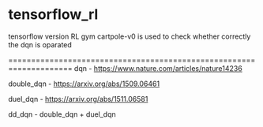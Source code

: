 # tensorflow_rl

tensorflow version RL
gym cartpole-v0 is used to check whether correctly the dqn is oparated

====================================================================
dqn - https://www.nature.com/articles/nature14236

double_dqn - https://arxiv.org/abs/1509.06461

duel_dqn - https://arxiv.org/abs/1511.06581

dd_dqn - double_dqn + duel_dqn
